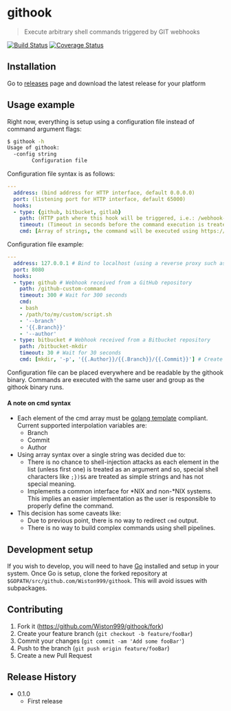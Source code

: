 # githook
> Execute arbitrary shell commands triggered by GIT webhooks

[![Build Status](https://travis-ci.org/Wiston999/githook.svg?branch=master)](https://travis-ci.org/Wiston999/githook?branch=master)
[![Coverage Status](https://coveralls.io/repos/github/Wiston999/githook/badge.svg?branch=master)](https://coveralls.io/github/Wiston999/githook?branch=master)


## Installation

Go to [releases](https://github.com/Wiston999/githook/releases) page and download the latest release for your platform

## Usage example

Right now, everything is setup using a configuration file instead of command argument flags:

```sh
$ githook -h
Usage of githook:
  -config string
    	Configuration file
```

Configuration file syntax is as follows:

```yaml
---
  address: (bind address for HTTP interface, default 0.0.0.0)
  port: (listening port for HTTP interface, default 65000)
  hooks:
  - type: {github, bitbucket, gitlab}
    path: (HTTP path where this hook will be triggered, i.e.: /webhook-payload)
    timeout: (Timeout in seconds before the command execution is treated as failed, required)
    cmd: [Array of strings, the command will be executed using https://golang.org/pkg/os/exec/#Command]
```

Configuration file example:

```yaml
---
  address: 127.0.0.1 # Bind to localhost (using a reverse proxy such as nginx)
  port: 8080
  hooks:
  - type: github # Webhook received from a GitHub repository
    path: /github-custom-command
    timeout: 300 # Wait for 300 seconds
    cmd: 
    - bash
    - /path/to/my/custom/script.sh
    - '--branch'
    - '{{.Branch}}'
    - '--author'
  - type: bitbucket # Webhook received from a Bitbucket repository
    path: /bitbucket-mkdir
    timeout: 30 # Wait for 30 seconds
    cmd: [mkdir, '-p', '{{.Author}}/{{.Branch}}/{{.Commit}}'] # Create a folder structure based on commit author, branch and hash
```
 Configuration file can be placed everywhere and be readable by the githook binary. Commands are executed with the same user and group as the githook binary runs.

#### A note on cmd syntax

* Each element of the cmd array must be [golang template](https://golang.org/pkg/text/template/) compliant. Current supported interpolation variables are:
  * Branch
  * Commit
  * Author
* Using array syntax over a single string was decided due to:
  * There is no chance to shell-injection attacks as each element in the list (unless first one) is treated as an argument and so, special shell characters like `;})$&` are treated as simple strings and has not special meaning.
  * Implements a common interface for \*NIX and non-\*NIX systems. This implies an easier implementation as the user is responsible to properly define the command.
* This decision has some caveats like:
  * Due to previous point, there is no way to redirect `cmd` output.
  * There is no way to build complex commands using shell pipelines.
  
## Development setup

If you wish to develop, you will need to have [Go](https://golang.org/) installed and setup in your system. Once Go is setup, clone the forked repository at `$GOPATH/src/github.com/Wiston999/githook`. This will avoid issues with subpackages.

## Contributing

1. Fork it (<https://github.com/Wiston999/githook/fork>)
2. Create your feature branch (`git checkout -b feature/fooBar`)
3. Commit your changes (`git commit -am 'Add some fooBar'`)
4. Push to the branch (`git push origin feature/fooBar`)
5. Create a new Pull Request

## Release History

* 0.1.0
  * First release
